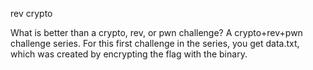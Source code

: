 rev crypto

What is better than a crypto, rev, or pwn challenge? A crypto+rev+pwn challenge series. For this first challenge in the series, you get data.txt, which was created by encrypting the flag with the binary.
